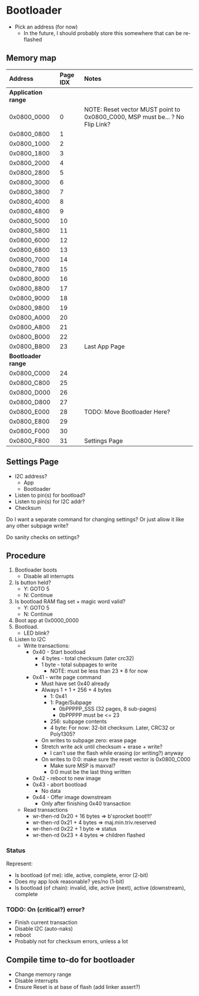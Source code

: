 # Bootloader

* Pick an address (for now)
    * In the future, I should probably store this somewhere that can be re-flashed

## Memory map

| Address | Page IDX | Notes |
| :---    | :---     | :---  |
| **Application range** | | |
| 0x0800_0000     | 0     | NOTE: Reset vector MUST point to 0x0800_C000, MSP must be... ? No Flip Link? |
| 0x0800_0800     | 1     | |
| 0x0800_1000     | 2     | |
| 0x0800_1800     | 3     | |
| 0x0800_2000     | 4     | |
| 0x0800_2800     | 5     | |
| 0x0800_3000     | 6     | |
| 0x0800_3800     | 7     | |
| 0x0800_4000     | 8     | |
| 0x0800_4800     | 9     | |
| 0x0800_5000     | 10    | |
| 0x0800_5800     | 11    | |
| 0x0800_6000     | 12    | |
| 0x0800_6800     | 13    | |
| 0x0800_7000     | 14    | |
| 0x0800_7800     | 15    | |
| 0x0800_8000     | 16    | |
| 0x0800_8800     | 17    | |
| 0x0800_9000     | 18    | |
| 0x0800_9800     | 19    | |
| 0x0800_A000     | 20    | |
| 0x0800_A800     | 21    | |
| 0x0800_B000     | 22    | |
| 0x0800_B800     | 23    | Last App Page |
| **Bootloader range** | | |
| 0x0800_C000     | 24    | |
| 0x0800_C800     | 25    | |
| 0x0800_D000     | 26    | |
| 0x0800_D800     | 27    | |
| 0x0800_E000     | 28    | TODO: Move Bootloader Here? |
| 0x0800_E800     | 29    | |
| 0x0800_F000     | 30    | |
| 0x0800_F800     | 31    | Settings Page |

## Settings Page

* I2C address?
    * App
    * Bootloader
* Listen to pin(s) for bootload?
* Listen to pin(s) for I2C addr?
* Checksum

Do I want a separate command for changing settings? Or just allow it like any other subpage write?

Do sanity checks on settings?

## Procedure

1. Bootloader boots
    * Disable all interrupts
2. Is button held?
    * Y: GOTO 5
    * N: Continue
3. Is bootload RAM flag set + magic word valid?
    * Y: GOTO 5
    * N: Continue
4. Boot app at 0x0000_0000
5. Bootload.
    * LED blink?
6. Listen to I2C
    * Write transactions:
        * 0x40 - Start bootload
            * 4 bytes - total checksum (later crc32)
            * 1 byte - total subpages to write
                * NOTE: must be less than 23 * 8 for now
        * 0x41 - write page command
            * Must have set 0x40 already
            * Always 1 + 1 + 256 + 4 bytes
                * 1: 0x41
                * 1: Page/Subpage
                    * 0bPPPPP_SSS (32 pages, 8 sub-pages)
                    * 0bPPPPP must be <= 23
                * 256: subpage contents
                * 4 byte: For now: 32-bit checksum. Later, CRC32 or Poly1305?
            * On writes to subpage zero: erase page
            * Stretch write ack until checksum + erase + write?
                * I can't use the flash while erasing (or writing?) anyway
            * On writes to 0:0: make sure the reset vector is 0x0800_C000
                * Make sure MSP is maxval?
                * 0:0 must be the last thing written
        * 0x42 - reboot to new image
        * 0x43 - abort bootload
            * No data
        * 0x44 - Offer image downstream
            * Only after finishing 0x40 transaction
    * Read transactions
        * wr-then-rd 0x20 + 16 bytes => b'sprocket boot!!!'
        * wr-then-rd 0x21 + 4 bytes => maj.min.triv.reserved
        * wr-then-rd 0x22 + 1 byte => status
        * wr-then-rd 0x23 + 4 bytes => children flashed


### Status

Represent:

* Is bootload (of me): idle, active, complete, error (2-bit)
* Does my app look reasonable? yes/no (1-bit)
* Is bootload (of chain): invalid, idle, active (next), active (downstream), complete


### TODO: On (critical?) error?

* Finish current transaction
* Disable I2C (auto-naks)
* reboot
* Probably not for checksum errors, unless a lot

## Compile time to-do for bootloader

* Change memory range
* Disable interrupts
* Ensure Reset is at base of flash (add linker assert?)


